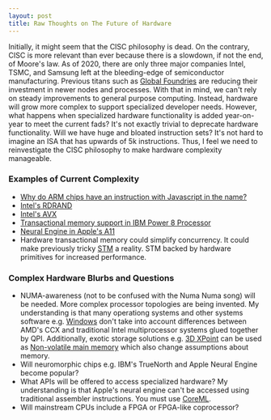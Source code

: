 ```yaml
---
layout: post
title: Raw Thoughts on The Future of Hardware
---
```


Initially, it might seem that the CISC philosophy is dead. On the contrary, CISC is more relevant than ever because
there is a slowdown, if not the end, of Moore's law. As of 2020, there are only three major companies Intel, TSMC, and Samsung left at the bleeding-edge of semiconductor manufacturing. Previous titans such as [Global Foundries](https://www.anandtech.com/show/13277/globalfoundries-stops-all-7nm-development) are reducing their investment in newer nodes and processes. With that in mind,
we can't rely on steady improvements to general purpose computing. Instead, hardware will
grow more complex to support specialized developer needs. However, what happens when specialized hardware functionality is added year-on-year to meet the current fads? It's not exactly trivial to deprecate hardware functionality. Will we have huge and bloated instruction sets? It's not hard to imagine an ISA that has upwards of 5k instructions. Thus, I feel we need to reinvestigate the CISC philosophy to make hardware complexity manageable.

### Examples of Current Complexity

* [Why do ARM chips have an instruction with Javascript in the name?](https://stackoverflow.com/questions/50966676/why-do-arm-chips-have-an-instruction-with-javascript-in-the-name-fjcvtzs)
* [Intel's RDRAND](https://en.wikipedia.org/wiki/RDRAND)
* [Intel's AVX](https://en.wikipedia.org/wiki/Advanced_Vector_Extensions)
* [Transactional memory support in IBM Power 8 Processor](https://ieeexplore.ieee.org/document/7029245)
* [Neural Engine in Apple's A11](https://www.wired.com/story/apples-neural-engine-infuses-the-iphone-with-ai-smarts/)
* Hardware transactional memory could simplify concurrency. It could make previously tricky [STM](https://queue.acm.org/detail.cfm?id=1454466) a reality. STM backed by hardware primitives for increased performance.

### Complex Hardware Blurbs and Questions

* NUMA-awareness (not to be confused with the Numa Numa song) will be needed. More complex processor topologies are being invented. My understanding is that many operationg systems and other systems software e.g. [Windows](https://www.youtube.com/watch?v=M-Q02b5uvfY) don't take into account differences between AMD's CCX and traditional Intel multiprocessor systems 
glued together by QPI. Additionally, exotic storage solutions e.g. [3D XPoint](https://en.wikipedia.org/wiki/3D_XPoint) can be used as [Non-volatile main memory](https://en.wikipedia.org/wiki/NVDIMM) which also change assumptions about memory.
* Will neuromorphic chips e.g. IBM's TrueNorth and Apple Neural Engine become popular?
* What APIs will be offered to access specialized hardware? My understanding is that Apple's neural engine can't be accessed
using traditional assembler instructions. You must use [CoreML](https://developer.apple.com/documentation/coreml).
* Will mainstream CPUs include a FPGA or FPGA-like coprocessor?
